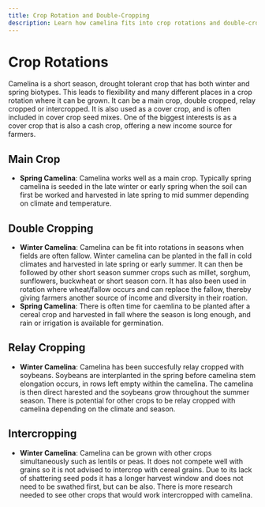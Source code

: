 ```yaml
---
title: Crop Rotation and Double-Cropping
description: Learn how camelina fits into crop rotations and double-cropping systems to maximize yield and profitability.
---
```

# Crop Rotations
Camelina is a short season, drought tolerant crop that has both winter and spring biotypes. This leads to flexibility and many different places in a crop rotation where it can be grown. It can be a main crop, double cropped, relay cropped or intercropped. It is also used as a cover crop, and is often included in cover crop seed mixes. One of the biggest interests is as a cover crop that is also a cash crop, offering a new income source for farmers.

## Main Crop
- **Spring Camelina**: Camelina works well as a main crop. Typically spring camelina is seeded in the late winter or early spring when the soil can first be worked and harvested in late spring to mid summer depending on climate and temperature. 

## Double Cropping

- **Winter Camelina**: Camelina can be fit into rotations in seasons when fields are often fallow. Winter camelina can be planted in the fall in cold climates and harvested in late spring or early summer. It can then be followed by other short season summer crops such as millet, sorghum, sunflowers, buckwheat or short season corn. It has also been used in rotation where wheat/fallow occurs and can replace the fallow, thereby giving farmers another source of income and diversity in their roation. 
- **Spring Camelina**: There is often time for caemlina to be planted after a cereal crop and harvested in fall where the season is long enough, and rain or irrigation is available for germination. 

## Relay Cropping

 - **Winter Camelina**: Camelina has been succesfully relay cropped with soybeans. Soybeans are interplanted in the spring before camelina stem elongation occurs, in rows left empty within the camelina. The camelina is then direct harested and the soybeans grow throughout the summer season. There is potential for other crops to be relay cropped with camelina depending on the climate and season.

## Intercropping

- **Winter Camelina**: Camelina can be grown with other crops simultaneously such as lentils or peas. It does not compete well with grains so it is not advised to intercrop with cereal grains. Due to its lack of shattering seed pods it has a longer harvest window and does not need to be swathed first, but can be also. There is more research needed to see other crops that would work intercropped with camelina.  